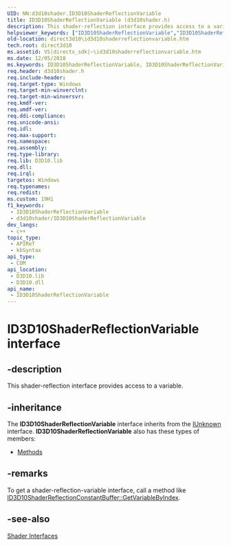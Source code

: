 ```yaml
---
UID: NN:d3d10shader.ID3D10ShaderReflectionVariable
title: ID3D10ShaderReflectionVariable (d3d10shader.h)
description: This shader-reflection interface provides access to a variable.
helpviewer_keywords: ["ID3D10ShaderReflectionVariable","ID3D10ShaderReflectionVariable interface [Direct3D 10]","ID3D10ShaderReflectionVariable interface [Direct3D 10]","described","d3d10shader/ID3D10ShaderReflectionVariable","direct3d10.id3d10shaderreflectionvariable","e8b67520-bfa7-7e41-f594-a51d5ad0301e"]
old-location: direct3d10\id3d10shaderreflectionvariable.htm
tech.root: direct3d10
ms.assetid: VS|directx_sdk|~\id3d10shaderreflectionvariable.htm
ms.date: 12/05/2018
ms.keywords: ID3D10ShaderReflectionVariable, ID3D10ShaderReflectionVariable interface [Direct3D 10], ID3D10ShaderReflectionVariable interface [Direct3D 10],described, d3d10shader/ID3D10ShaderReflectionVariable, direct3d10.id3d10shaderreflectionvariable, e8b67520-bfa7-7e41-f594-a51d5ad0301e
req.header: d3d10shader.h
req.include-header: 
req.target-type: Windows
req.target-min-winverclnt: 
req.target-min-winversvr: 
req.kmdf-ver: 
req.umdf-ver: 
req.ddi-compliance: 
req.unicode-ansi: 
req.idl: 
req.max-support: 
req.namespace: 
req.assembly: 
req.type-library: 
req.lib: D3D10.lib
req.dll: 
req.irql: 
targetos: Windows
req.typenames: 
req.redist: 
ms.custom: 19H1
f1_keywords:
 - ID3D10ShaderReflectionVariable
 - d3d10shader/ID3D10ShaderReflectionVariable
dev_langs:
 - c++
topic_type:
 - APIRef
 - kbSyntax
api_type:
 - COM
api_location:
 - D3D10.lib
 - D3D10.dll
api_name:
 - ID3D10ShaderReflectionVariable
---
```


# ID3D10ShaderReflectionVariable interface


## -description

This shader-reflection interface provides access to a variable.

## -inheritance

The <b>ID3D10ShaderReflectionVariable</b> interface inherits from the <a href="/windows/desktop/api/unknwn/nn-unknwn-iunknown">IUnknown</a> interface. <b>ID3D10ShaderReflectionVariable</b> also has these types of members:
<ul>
<li><a href="https://docs.microsoft.com/">Methods</a></li>
</ul>

## -remarks

To get a shader-reflection-variable interface, call a method like <a href="/windows/desktop/api/d3d10shader/nf-d3d10shader-id3d10shaderreflectionconstantbuffer-getvariablebyindex">ID3D10ShaderReflectionConstantBuffer::GetVariableByIndex</a>.

## -see-also

<a href="/windows/desktop/direct3d10/d3d10-graphics-reference-d3d10-shader-interfaces">Shader Interfaces</a>
